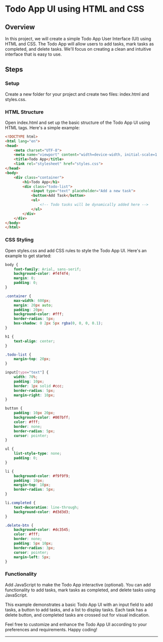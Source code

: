 # Todo App UI using HTML and CSS

## Overview

In this project, we will create a simple Todo App User Interface (UI) using HTML and CSS. The Todo App will allow users to add tasks, mark tasks as completed, and delete tasks. We'll focus on creating a clean and intuitive interface that is easy to use.

## Steps

### Setup

Create a new folder for your project and create two files: index.html and styles.css.

### HTML Structure

Open index.html and set up the basic structure of the Todo App UI using HTML tags. Here's a simple example:

```html
<!DOCTYPE html>
<html lang="en">
<head>
    <meta charset="UTF-8">
    <meta name="viewport" content="width=device-width, initial-scale=1.0">
    <title>Todo App</title>
    <link rel="stylesheet" href="styles.css">
</head>
<body>
    <div class="container">
        <h1>Todo App</h1>
        <div class="todo-list">
            <input type="text" placeholder="Add a new task">
            <button>Add Task</button>
            <ul>
                <!-- Todo tasks will be dynamically added here -->
            </ul>
        </div>
    </div>
</body>
</html>
```

### CSS Styling

Open styles.css and add CSS rules to style the Todo App UI. Here's an example to get started:

```css
body {
    font-family: Arial, sans-serif;
    background-color: #f4f4f4;
    margin: 0;
    padding: 0;
}

.container {
    max-width: 600px;
    margin: 20px auto;
    padding: 20px;
    background-color: #fff;
    border-radius: 5px;
    box-shadow: 0 2px 5px rgba(0, 0, 0, 0.1);
}

h1 {
    text-align: center;
}

.todo-list {
    margin-top: 20px;
}

input[type="text"] {
    width: 70%;
    padding: 10px;
    border: 1px solid #ccc;
    border-radius: 5px;
    margin-right: 10px;
}

button {
    padding: 10px 20px;
    background-color: #007bff;
    color: #fff;
    border: none;
    border-radius: 5px;
    cursor: pointer;
}

ul {
    list-style-type: none;
    padding: 0;
}

li {
    background-color: #f9f9f9;
    padding: 10px;
    margin-top: 10px;
    border-radius: 5px;
}

li.completed {
    text-decoration: line-through;
    background-color: #d3d3d3;
}

.delete-btn {
    background-color: #dc3545;
    color: #fff;
    border: none;
    padding: 5px 10px;
    border-radius: 3px;
    cursor: pointer;
    margin-left: 5px;
}
```

### Functionality

Add JavaScript to make the Todo App interactive (optional). You can add functionality to add tasks, mark tasks as completed, and delete tasks using JavaScript.

This example demonstrates a basic Todo App UI with an input field to add tasks, a button to add tasks, and a list to display tasks. Each task has a delete button, and completed tasks are crossed out for visual indication.

Feel free to customize and enhance the Todo App UI according to your preferences and requirements. Happy coding!

---
